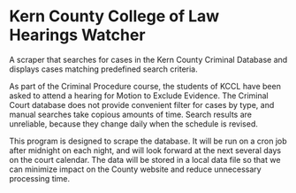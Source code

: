 # Kern County College of Law Hearings Watcher

A scraper that searches for cases in the Kern County Criminal Database and displays cases matching predefined search criteria.

As part of the Criminal Procedure course, the students of KCCL have been asked to attend a 
hearing for Motion to Exclude Evidence. The Criminal Court database does not provide 
convenient filter for cases by type, and manual searches take copious amounts of time. Search 
results are unreliable, because they change daily when the schedule is revised.

This program is designed to scrape the database. It will be run on a cron job after midnight on each night, and 
will look forward at the next several days on the court calendar. The data will be stored in a local data file 
so that we can minimize impact on the County website and reduce unnecessary processing time.
